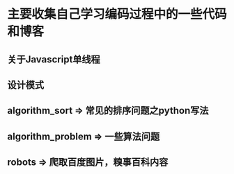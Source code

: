 # 主要收集自己学习编码过程中的一些代码和博客

## 关于Javascript单线程
## 设计模式
## algorithm_sort => 常见的排序问题之python写法
## algorithm_problem => 一些算法问题
## robots => 爬取百度图片，糗事百科内容